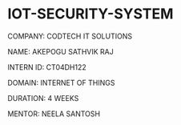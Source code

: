 # IOT-SECURITY-SYSTEM

COMPANY: CODTECH IT SOLUTIONS

NAME: AKEPOGU SATHVIK RAJ

INTERN ID: CT04DH122

DOMAIN: INTERNET OF THINGS

DURATION: 4 WEEKS

MENTOR: NEELA SANTOSH
